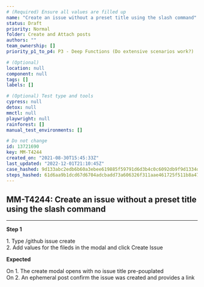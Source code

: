 ```yaml
---
# (Required) Ensure all values are filled up
name: "Create an issue without a preset title using the slash command"
status: Draft
priority: Normal
folder: Create and Attach posts
authors: ""
team_ownership: []
priority_p1_to_p4: P3 - Deep Functions (Do extensive scenarios work?)

# (Optional)
location: null
component: null
tags: []
labels: []

# (Optional) Test type and tools
cypress: null
detox: null
mmctl: null
playwright: null
rainforest: []
manual_test_environments: []

# Do not change
id: 13721690
key: MM-T4244
created_on: "2021-08-30T15:45:33Z"
last_updated: "2022-12-01T21:10:45Z"
case_hashed: 9d133abc2edb6b60a3ebee619885f59791d6d3b4c0c6092db9f9d1334d4bacca1b599bbdb000a58db45a0b9193fe1d45
steps_hashed: 61d6aa9b1dcd67d6704adcbadd73a606326f311aae461725f511b8a47e9e923b0250c282ce7b268c30fb710cde387fe2
---
```


<!-- (Auto-generated) Based on frontmatter's "key" and "name" -->

## MM-T4244: Create an issue without a preset title using the slash command

---

**Step 1**

1\. Type /github issue create\
2\. Add values for the fileds in the modal and click Create Issue

**Expected**

On 1. The create modal opens with no issue title pre-pouplated\
On 2. An ephemeral post confirm the issue was created and provides a link
